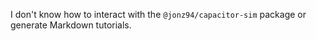 I don't know how to interact with the `@jonz94/capacitor-sim` package or generate Markdown tutorials.